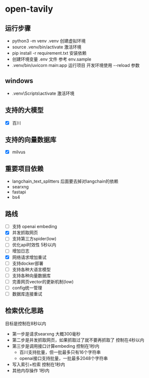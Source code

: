 # open-tavily

## 运行步骤

- python3 -m venv .venv 创建虚拟环境
- source .venv/bin/activate 激活环境
- pip install -r requirement.txt 安装依赖
- 创建环境变量 .env 文件 参考 env.sample
- .venv/bin/uvicorn main:app 运行项目 开发环境使用 --reload 参数

## windows

- .venv\Scripts\activate 激活环境 


## 支持的大模型 

- [x] 百川 


## 支持的向量数据库

- [x] milvus


## 重要项目依赖

- langchain_text_splitters 后面要去掉对langchain的依赖
- searxng 
- fastapi
- bs4 

## 路线

- [ ] 支持 openai embeding
- [x] 并发抓取网页
- [ ] 支持第三方spider(low)
- [ ] 优化api时效性 5秒以内
- [ ] 增加日志
- [x] 网络请求增加重试
- [ ] 支持docker部署
- [ ] 支持各种大语言模型
- [ ] 支持各种向量数据库
- [ ] 完善网页vector的更新机制(low)
- [ ] config统一管理
- [ ] 数据库连接重试

## 检索优化思路

目标是控制在8秒以内

- 第一步是请求searxng 大概300毫秒
- 第二步是并发抓取网页，如果抓取过了就不要再抓取了 控制在4秒以内
- 第三步是调用接口计算embeding 控制在1秒内
  - 百川支持批量，但一批最多只有16个字符串
  - openai接口支持批量，一批最多2048个字符串
- 写入索引+检索 控制在1秒内
- 其他内存操作 1秒内
